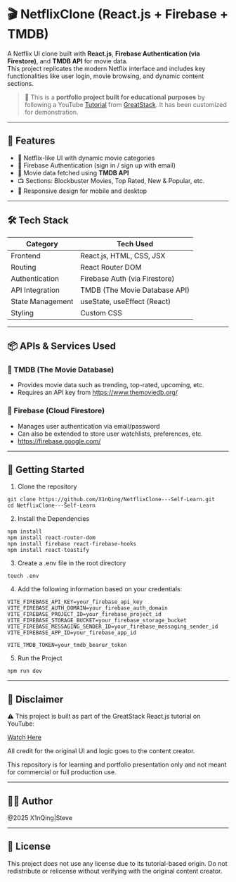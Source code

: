 # 🎬 NetflixClone (React.js + Firebase + TMDB)

A Netflix UI clone built with **React.js**, **Firebase Authentication (via Firestore)**, and **TMDB API** for movie data.  
This project replicates the modern Netflix interface and includes key functionalities like user login, movie browsing, and dynamic content sections.

> 📌 This is a **portfolio project built for educational purposes** by following a YouTube [Tutorial](https://www.youtube.com/watch?v=lpx2zFkapIk&t=6001s&ab_channel=GreatStack) from [GreatStack](https://www.youtube.com/watch?v=lpx2zFkapIk). It has been customized for demonstration.

---

## 🧠 Features

- 🎨 Netflix-like UI with dynamic movie categories
- 🔐 Firebase Authentication (sign in / sign up with email)
- 🍿 Movie data fetched using **TMDB API**
- 📺 Sections: Blockbuster Movies, Top Rated, New & Popular, etc.
- 📱 Responsive design for mobile and desktop

---

## 🛠 Tech Stack

| Category         | Tech Used                     |
|------------------|-------------------------------|
| Frontend         | React.js, HTML, CSS, JSX      |
| Routing          | React Router DOM              |
| Authentication   | Firebase Auth (via Firestore) |
| API Integration  | TMDB (The Movie Database API) |
| State Management | useState, useEffect (React)   |
| Styling          | Custom CSS                    |

---

## 📦 APIs & Services Used

### 🔹 TMDB (The Movie Database)
- Provides movie data such as trending, top-rated, upcoming, etc.
- Requires an API key from https://www.themoviedb.org/

### 🔹 Firebase (Cloud Firestore)
- Manages user authentication via email/password
- Can also be extended to store user watchlists, preferences, etc.
- https://firebase.google.com/

---

## 🔧 Getting Started

1. Clone the repository

```
git clone https://github.com/X1nQing/NetflixClone---Self-Learn.git
cd NetflixClone---Self-Learn
```

2. Install the Dependencies

```
npm install
npm install react-router-dom
npm install firebase react-firebase-hooks
npm install react-toastify
```

3. Create a .env file in the root directory

```
touch .env
```

4.  Add the following information based on your credentials:

```
VITE_FIREBASE_API_KEY=your_firebase_api_key
VITE_FIREBASE_AUTH_DOMAIN=your_firebase_auth_domain
VITE_FIREBASE_PROJECT_ID=your_firebase_project_id
VITE_FIREBASE_STORAGE_BUCKET=your_firebase_storage_bucket
VITE_FIREBASE_MESSAGING_SENDER_ID=your_firebase_messaging_sender_id
VITE_FIREBASE_APP_ID=your_firebase_app_id

VITE_TMDB_TOKEN=your_tmdb_bearer_token
```

5. Run the Project

```
npm run dev
```
---
## 📄 Disclaimer

⚠️ This project is built as part of the GreatStack React.js tutorial on YouTube:

[Watch Here](https://www.youtube.com/watch?v=lpx2zFkapIk&t=6001s&ab_channel=GreatStack)

All credit for the original UI and logic goes to the content creator.

This repository is for learning and portfolio presentation only and not meant for commercial or full production use.

---
## 👨‍💻 Author

@2025 X1nQing|Steve

---

## 📜 License

This project does not use any license due to its tutorial-based origin.
Do not redistribute or relicense without verifying with the original content creator.
